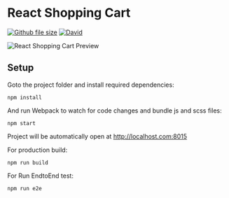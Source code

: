 # React Shopping Cart


[![Github file size](https://img.shields.io/github/size/webcaetano/craft/build/phaser-craft.min.js.svg)](https://github.com/open-source-io/Jenkins-test-react-app) [![David](https://img.shields.io/david/expressjs/express.svg)](https://github.com/open-source-io/Jenkins-test-react-app)

![React Shopping Cart Preview](https://res.cloudinary.com/sivadass/image/upload/v1494752103/gifs/react-shopping-cart.gif)

## Setup

Goto the project folder and install required dependencies:

```
npm install
```

And run Webpack to watch for code changes and bundle js and scss files:

```
npm start
```

Project will be automatically open at http://localhost.com:8015


For production build:

```
npm run build
```

For Run EndtoEnd test:
```
npm run e2e
```

